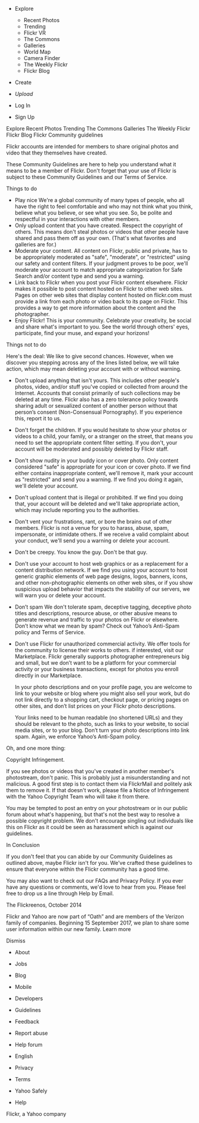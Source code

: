 *   Explore
    *   Recent Photos
    *   Trending
    *   Flickr VR
    *   The Commons
    *   Galleries
    *   World Map
    *   Camera Finder
    *   The Weekly Flickr
    *   Flickr Blog
*   Create

*   _Upload_
*   Log In
*   Sign Up

Explore Recent Photos Trending The Commons Galleries The Weekly Flickr Flickr Blog Flickr Community guidelines

Flickr accounts are intended for members to share original photos and video that they themselves have created.

These Community Guidelines are here to help you understand what it means to be a member of Flickr. Don't forget that your use of Flickr is subject to these Community Guidelines and our Terms of Service.

Things to do

*   Play nice We're a global community of many types of people, who all have the right to feel comfortable and who may not think what you think, believe what you believe, or see what you see. So, be polite and respectful in your interactions with other members.
*   Only upload content that you have created. Respect the copyright of others. This means don't steal photos or videos that other people have shared and pass them off as your own. (That's what favorites and galleries are for.)
*   Moderate your content. All content on Flickr, public and private, has to be appropriately moderated as "safe", "moderate", or "restricted" using our safety and content filters. If your judgment proves to be poor, we'll moderate your account to match appropriate categorization for Safe Search and/or content type and send you a warning.
*   Link back to Flickr when you post your Flickr content elsewhere. Flickr makes it possible to post content hosted on Flickr to other web sites. Pages on other web sites that display content hosted on flickr.com must provide a link from each photo or video back to its page on Flickr. This provides a way to get more information about the content and the photographer.
*   Enjoy Flickr! This is your community. Celebrate your creativity, be social and share what's important to you. See the world through others' eyes, participate, find your muse, and expand your horizons!

Things not to do

Here's the deal: We like to give second chances. However, when we discover you stepping across any of the lines listed below, we will take action, which may mean deleting your account with or without warning.

*   Don't upload anything that isn't yours. This includes other people's photos, video, and/or stuff you've copied or collected from around the Internet. Accounts that consist primarily of such collections may be deleted at any time. Flickr also has a zero tolerance policy towards sharing adult or sexualized content of another person without that person’s consent (Non-Consensual Pornography). If you experience this, report it to us.
*   Don't forget the children. If you would hesitate to show your photos or videos to a child, your family, or a stranger on the street, that means you need to set the appropriate content filter setting. If you don't, your account will be moderated and possibly deleted by Flickr staff.
*   Don't show nudity in your buddy icon or cover photo. Only content considered "safe" is appropriate for your icon or cover photo. If we find either contains inappropriate content, we'll remove it, mark your account as "restricted" and send you a warning. If we find you doing it again, we'll delete your account.
*   Don't upload content that is illegal or prohibited. If we find you doing that, your account will be deleted and we'll take appropriate action, which may include reporting you to the authorities.
*   Don't vent your frustrations, rant, or bore the brains out of other members. Flickr is not a venue for you to harass, abuse, spam, impersonate, or intimidate others. If we receive a valid complaint about your conduct, we'll send you a warning or delete your account.
*   Don't be creepy. You know the guy. Don't be that guy.
*   Don't use your account to host web graphics or as a replacement for a content distribution network. If we find you using your account to host generic graphic elements of web page designs, logos, banners, icons, and other non-photographic elements on other web sites, or if you show suspicious upload behavior that impacts the stability of our servers, we will warn you or delete your account.
*   Don’t spam We don't tolerate spam, deceptive tagging, deceptive photo titles and descriptions, resource abuse, or other abusive means to generate revenue and traffic to your photos on Flickr or elsewhere. Don’t know what we mean by spam? Check out Yahoo’s Anti-Spam policy and Terms of Service.
*   Don't use Flickr for unauthorized commercial activity. We offer tools for the community to license their works to others. if interested, visit our Marketplace. Flickr generally supports photographer entrepreneurs big and small, but we don’t want to be a platform for your commercial activity or your business transactions, except for photos you enroll directly in our Marketplace.  
      
    In your photo descriptions and on your profile page, you are welcome to link to your website or blog where you might also sell your work, but do not link directly to a shopping cart, checkout page, or pricing pages on other sites, and don’t list prices on your Flickr photo descriptions.  
      
    Your links need to be human readable (no shortened URLs) and they should be relevant to the photo, such as links to your website, to social media sites, or to your blog. Don’t turn your photo descriptions into link spam. Again, we enforce Yahoo’s Anti-Spam policy.

Oh, and one more thing:

Copyright Infringement.

If you see photos or videos that you've created in another member's photostream, don't panic. This is probably just a misunderstanding and not malicious. A good first step is to contact them via FlickrMail and politely ask them to remove it. If that doesn't work, please file a Notice of Infringement with the Yahoo Copyright Team who will take it from there.

You may be tempted to post an entry on your photostream or in our public forum about what's happening, but that's not the best way to resolve a possible copyright problem. We don't encourage singling out individuals like this on Flickr as it could be seen as harassment which is against our guidelines.

In Conclusion

If you don't feel that you can abide by our Community Guidelines as outlined above, maybe Flickr isn't for you. We've crafted these guidelines to ensure that everyone within the Flickr community has a good time.

You may also want to check out our FAQs and Privacy Policy. If you ever have any questions or comments, we'd love to hear from you. Please feel free to drop us a line through Help by Email.

The Flickreenos, October 2014

Flickr and Yahoo are now part of “Oath” and are members of the Verizon family of companies. Beginning 15 September 2017, we plan to share some user information within our new family. Learn more

Dismiss

*   About
*   Jobs
*   Blog
*   Mobile
*   Developers
*   Guidelines
*   Feedback
*   Report abuse
*   Help forum
*   English

*   Privacy
*   Terms
*   Yahoo Safely
*   Help

Flickr, a Yahoo company